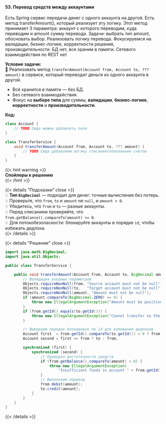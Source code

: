#### 53. Перевод средств между аккаунтами

Есть Spring сервис передачи денег с одного аккаунта на другой. Есть метод transferAmount(), который реализует эту логику. Этот метод принимает 3 параметра: аккаунт с которого переводим, куда переводим и amount сумму перевода. Задачи: выбрать тип amount, обосновать выбор. Реализовать логику перевода. Фокусируемся на валидации, бизнес-логике, корректности решения, производительности. БД нет, все храним в памяти. Сетевого взаимодействия по REST нет


**Условие задачи:**  
📌 Реализовать метод `transferAmount(Account from, Account to, ??? amount)` в сервисе, который переводит деньги из одного аккаунта в другой.
- Всё хранится в памяти — без БД.
- Без сетевого взаимодействия.
- Фокус на **выборе типа** для суммы, **валидации**, **бизнес‑логике**, **корректности** и **производительности**.

**Код:**

```java
class Account {
    // TODO Сюда можно добавлять поля
}

class TransferService {
    void transferAmount(Account from, Account to, ??? amount) {
        // TODO Сюда добавляем логику списания/пополнения счетов
    }
}
````

{{< hint warning >}}  
**Спойлеры к решению**  
{{< /hint >}}

{{< details "Подсказки" close >}}  
💡 **Тип `BigDecimal`** — подходит для денег: точные вычисления без потерь.  
💡 Проверьте, что `from`, `to` и `amount` не `null`, и `amount > 0`.  
💡 Убедитесь, что `from` и `to` — разные аккаунты.  
💡 Перед списанием проверяйте, что `from.getBalance().compareTo(amount) >= 0`.  
💡 Для потокобезопасности: блокируйте аккаунты в порядке `id`, чтобы избежать дедлока.  
{{< /details >}}

{{< details "Решение" close >}}

```java
import java.math.BigDecimal;
import java.util.Objects;

public class TransferService {

    public void transferAmount(Account from, Account to, BigDecimal amount) {
        // Валидация входных параметров
        Objects.requireNonNull(from, "Source account must not be null");
        Objects.requireNonNull(to,   "Target account must not be null");
        Objects.requireNonNull(amount, "Amount must not be null");
        if (amount.compareTo(BigDecimal.ZERO) <= 0) {
            throw new IllegalArgumentException("Amount must be positive");
        }
        if (from.getId().equals(to.getId())) {
            throw new IllegalArgumentException("Cannot transfer to the same account");
        }

        // Выбираем порядок блокировок по id для избежания дедлоков
        Account first  = from.getId().compareTo(to.getId()) < 0 ? from : to;
        Account second = first == from ? to : from;

        synchronized (first) {
            synchronized (second) {
                // Проверка достаточности средств
                if (from.getBalance().compareTo(amount) < 0) {
                    throw new IllegalArgumentException(
                        "Insufficient funds in account " + from.getId());
                }
                // Выполняем перевод
                from.debit(amount);
                to.credit(amount);
            }
        }
    }
}
```

{{< /details >}}